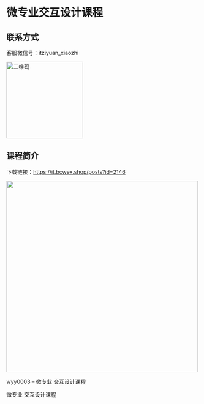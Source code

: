# 微专业交互设计课程

## 联系方式

客服微信号：itziyuan_xiaozhi

<img src="https://ziyuanyun.oss-cn-guangzhou.aliyuncs.com/common/20240614073449/666b82192834a.jpg" width="200" height="200" alt="二维码">

## 课程简介

下载链接：https://it.bcwex.shop/posts?id=2146

<img src="https://ziyuanyun.oss-cn-guangzhou.aliyuncs.com/yun/20240515183700/6644904ccda97.jpg" width="500" alt="">

  wyy0003 &#8211; 微专业 交互设计课程

 微专业 交互设计课程



  